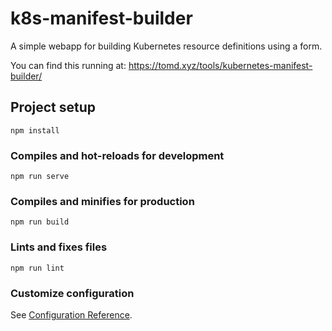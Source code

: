 # k8s-manifest-builder

A simple webapp for building Kubernetes resource definitions using a form.

You can find this running at: https://tomd.xyz/tools/kubernetes-manifest-builder/

## Project setup
```
npm install
```

### Compiles and hot-reloads for development
```
npm run serve
```

### Compiles and minifies for production
```
npm run build
```

### Lints and fixes files
```
npm run lint
```

### Customize configuration
See [Configuration Reference](https://cli.vuejs.org/config/).

